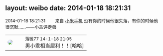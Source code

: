 layout: weibo
date: 2014-01-18 18:21:31
---
<meta name="referrer" content="no-referrer" />

2014-01-18 18:21:31  &nbsp;&nbsp;&nbsp;&nbsp;&nbsp;&nbsp; 来自 <a href="http://app.weibo.com/t/feed/22zMnn" rel="nofollow">小米手机</a>
没有你的时候他很失落，有你的时候他很沉默……——小乖评走兽 ​​​

<table style="width: 100%;">
  <tr>
    <td style="width: 40px;"><img style="border-radius:50%" src="https://tvax4.sinaimg.cn/crop.0.0.750.750.50/633ca6dely8feogmo0w8ej20ku0kuwgt.jpg?KID=imgbed,tva&Expires=1624466419&ssig=5LhKQA%2FLDC"></td>
    <td colspan="2"><small>落微77 14-1-18 21:05</small><br/>男小乖相当犀利！！[哈哈]</td>
  </tr>
</table>
